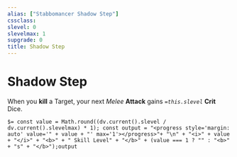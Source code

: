 ```yaml
---
alias: ["Stabbomancer Shadow Step"]
cssclass: 
slevel: 0
slevelmax: 1
supgrade: 0
title: Shadow Step
---
```


# Shadow Step
When you **kill** a Target, your next *Melee* **Attack** gains *`=this.slevel`* **Crit** Dice.

`$= const value = Math.round((dv.current().slevel / dv.current().slevelmax) * 1); const output = "<progress style='margin: auto' value='" + value + "' max='1'></progress>"+ "\n" + "<i>" + value + "</i>" + "<b>" + " Skill Level" + "</b>" + (value === 1 ? "" : "<b>" + "s" + "</b>");output`